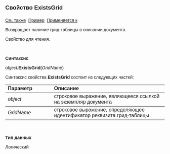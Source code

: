 <html>
<head>
<title>Документ\ExistsGrid</title>
</head>

<body>

<p><font size="4" face="Arial"><strong>Свойство ExistsGrid<br>
<br>
</strong></font><font face="Arial"><a href="../Asdoc.html">См. также</a>&nbsp;
<u>Пример</u>&nbsp; <a href="../Asdoc.html">Применяется к</a></font></p>

<p class="label"><font face="Arial">Возвращает наличие грид-таблицы в 
описании документа.</font></p>

<p class="label"><font face="Arial">Свойство для чтения. </font></p>

<p class="label">&nbsp;</p>

<p class="label"><font face="Arial"><b>Синтаксис</b></font></p>

<p><font face="Arial"><em>object</em><strong>.ExistsGrid</strong>(<em>GridName</em>) 
&nbsp;</font></p>

<p><font face="Arial">Синтаксис свойства <strong>ExistsGrid</strong>
состоит из следующих частей:</font></p>

<table border="1" cellPadding="5" cols="2" frame="below" rules="rows">
<TBODY>
  <tr vAlign="top">
    <td class="label" width="29%"><font face="Arial"><b>Параметр</b></font></td>
    <td class="label" width="71%"><font face="Arial"><strong>Описание</strong></font></td>
  </tr>
  <tr>
    <td width="29%"><font face="Arial"><em>object</em></font></td>
    <td width="71%"><font face="Arial">строковое выражение, являющееся 
	ссылкой на экземпляр документа</font></td>
  </tr>
  <tr>
    <td width="29%"><font face="Arial"><em>GridName</em></font></td>
    <td width="71%"><font face="Arial">строковое выражение, 
	определяющее идентификатор реквизита грид-таблицы</font></td>
  </tr>
</TBODY>
</table>

<p class="label">&nbsp;</p>

<p class="label"><font face="Arial"><b>Тип данных</b></font></p>

<p class="label"><font face="Arial">Логический</font></p>
</body>
</html>
